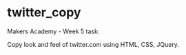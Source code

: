 twitter_copy
============

Makers Academy - Week 5 task:

Copy look and feel of twitter.com using HTML, CSS, JQuery.
